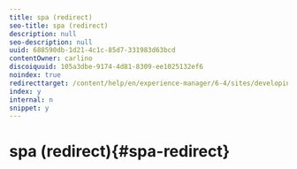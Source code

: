 ```yaml
---
title: spa (redirect)
seo-title: spa (redirect)
description: null
seo-description: null
uuid: 688590db-1d21-4c1c-85d7-331983d63bcd
contentOwner: carlino
discoiquuid: 105a3dbe-9174-4d81-8309-ee1025132ef6
noindex: true
redirecttarget: /content/help/en/experience-manager/6-4/sites/developing/using/reference-materials
index: y
internal: n
snippet: y
---
```


# spa (redirect){#spa-redirect}

